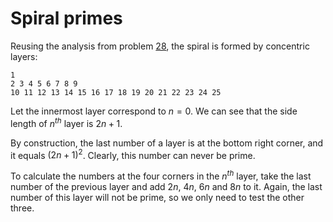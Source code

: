 # Spiral primes
Reusing the analysis from problem [28](/src/028), the spiral is formed by concentric layers:

```
1
2 3 4 5 6 7 8 9
10 11 12 13 14 15 16 17 18 19 20 21 22 23 24 25
```

Let the innermost layer correspond to $n = 0$. We can see that the side length of $n^{th}$ layer is $2n + 1$.

By construction, the last number of a layer is at the bottom right corner, and it equals $(2n + 1)^2$. Clearly, this number can never be prime.

To calculate the numbers at the four corners in the $n^{th}$ layer, take the last number of the previous layer and add $2n$, $4n$, $6n$ and $8n$ to it. Again, the last number of this layer will not be prime, so we only need to test the other three.
